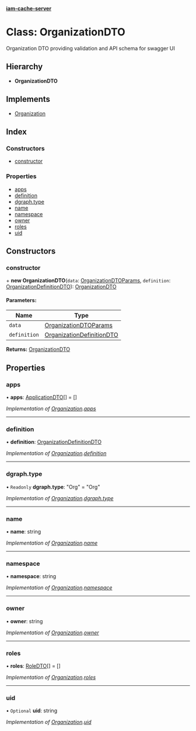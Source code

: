 **[iam-cache-server](../README.md)**

# Class: OrganizationDTO

Organization DTO providing validation and API schema for swagger UI

## Hierarchy

* **OrganizationDTO**

## Implements

* [Organization](../interfaces/organization.md)

## Index

### Constructors

* [constructor](organizationdto.md#constructor)

### Properties

* [apps](organizationdto.md#apps)
* [definition](organizationdto.md#definition)
* [dgraph.type](organizationdto.md#dgraph.type)
* [name](organizationdto.md#name)
* [namespace](organizationdto.md#namespace)
* [owner](organizationdto.md#owner)
* [roles](organizationdto.md#roles)
* [uid](organizationdto.md#uid)

## Constructors

### constructor

\+ **new OrganizationDTO**(`data`: [OrganizationDTOParams](../interfaces/organizationdtoparams.md), `definition`: [OrganizationDefinitionDTO](organizationdefinitiondto.md)): [OrganizationDTO](organizationdto.md)

#### Parameters:

Name | Type |
------ | ------ |
`data` | [OrganizationDTOParams](../interfaces/organizationdtoparams.md) |
`definition` | [OrganizationDefinitionDTO](organizationdefinitiondto.md) |

**Returns:** [OrganizationDTO](organizationdto.md)

## Properties

### apps

•  **apps**: [ApplicationDTO](applicationdto.md)[] = []

*Implementation of [Organization](../interfaces/organization.md).[apps](../interfaces/organization.md#apps)*

___

### definition

•  **definition**: [OrganizationDefinitionDTO](organizationdefinitiondto.md)

*Implementation of [Organization](../interfaces/organization.md).[definition](../interfaces/organization.md#definition)*

___

### dgraph.type

• `Readonly` **dgraph.type**: \"Org\" = "Org"

*Implementation of [Organization](../interfaces/organization.md).[dgraph.type](../interfaces/organization.md#dgraph.type)*

___

### name

•  **name**: string

*Implementation of [Organization](../interfaces/organization.md).[name](../interfaces/organization.md#name)*

___

### namespace

•  **namespace**: string

*Implementation of [Organization](../interfaces/organization.md).[namespace](../interfaces/organization.md#namespace)*

___

### owner

•  **owner**: string

*Implementation of [Organization](../interfaces/organization.md).[owner](../interfaces/organization.md#owner)*

___

### roles

•  **roles**: [RoleDTO](roledto.md)[] = []

*Implementation of [Organization](../interfaces/organization.md).[roles](../interfaces/organization.md#roles)*

___

### uid

• `Optional` **uid**: string

*Implementation of [Organization](../interfaces/organization.md).[uid](../interfaces/organization.md#uid)*
